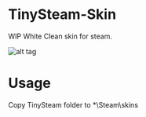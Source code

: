 # TinySteam-Skin
WIP White Clean skin for steam.

![alt tag](https://raw.githubusercontent.com/Mindii/TinySteam-Skin/master/Img/tinysteam2.png)

# Usage
Copy TinySteam folder to *\Steam\skins
